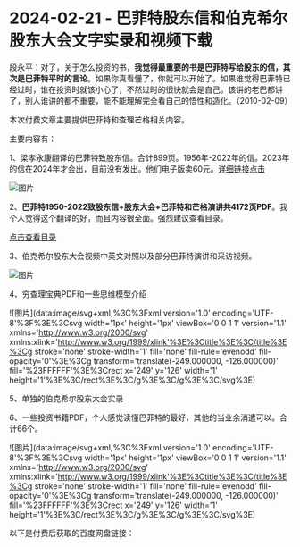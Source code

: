 # 2024-02-21 - 巴菲特股东信和伯克希尔股东大会文字实录和视频下载

段永平：对了，关于怎么投资的书，**我觉得最重要的书是巴菲特写给股东的信，其次是巴菲特平时的言论**。如果你真看懂了，你就可以开始了。如果谁觉得巴菲特已经过时，谁在投资时就该小心了，不然过时的很快就会是自己。该讲的老巴都讲了，别人谁讲的都不重要，能不能理解完全看自己的悟性和造化。（2010-02-09）

本次付费文章主要提供巴菲特和查理芒格相关内容。

主要内容有：

1、梁孝永康翻译的巴菲特致股东信。合计899页。1956年-2022年的信。2023年的信在2024年才会出，目前没有发出。他们电子版卖60元。[详细链接点击](https://mp.weixin.qq.com/s?__biz=MzIyMjI5MjE4Nw==&mid=2651730259&idx=1&sn=27873fc98e23a97ba3ac06001b0898b2&scene=21#wechat_redirect)

![图片](https://mmbiz.qpic.cn/mmbiz_png/Kfk0At8sXnzjPqpBGX7UVibiaicDefOtWU7IRD8JVdTpvia9otLwVX6sfCibcVv9LWySaWbLiaIRoiaxJu9NV0NU8lrCQ/640?wx_fmt=png&from=appmsg&tp=webp&wxfrom=5&wx_lazy=1)

2、**巴菲特1950-2022致股东信+股东大会+巴菲特和芒格演讲共4172页PDF**。我个人觉得这个翻译的好，而且内容很全面。强烈建议查看目录。

[点击查看目录](https://mp.weixin.qq.com/s?__biz=MzUyMTcxODYyMw==&mid=2247486209&idx=1&sn=d468698623ea2a4e96e5b4d05c825052&chksm=f9d79531cea01c275184dd268bbf0b83178df3dce93cbebb721a38f7ccee88fca2e5d167b4f2&token=1893476736&lang=zh_CN&scene=21#wechat_redirect)

3、伯克希尔股东大会视频中英文对照以及部分巴菲特演讲和采访视频。

![图片](https://mmbiz.qpic.cn/mmbiz_png/Kfk0At8sXnzjPqpBGX7UVibiaicDefOtWU7SdP6W3f1jruR8A0EtyjYG2bAr6cPmxkLZwkXmceU7Clcfrnh6ZGWuA/640?wx_fmt=png&from=appmsg&tp=webp&wxfrom=5&wx_lazy=1)

4、穷查理宝典PDF和一些思维模型介绍

![图片](data:image/svg+xml,%3C%3Fxml version='1.0' encoding='UTF-8'%3F%3E%3Csvg width='1px' height='1px' viewBox='0 0 1 1' version='1.1' xmlns='http://www.w3.org/2000/svg' xmlns:xlink='http://www.w3.org/1999/xlink'%3E%3Ctitle%3E%3C/title%3E%3Cg stroke='none' stroke-width='1' fill='none' fill-rule='evenodd' fill-opacity='0'%3E%3Cg transform='translate(-249.000000, -126.000000)' fill='%23FFFFFF'%3E%3Crect x='249' y='126' width='1' height='1'%3E%3C/rect%3E%3C/g%3E%3C/g%3E%3C/svg%3E)

5、单独的伯克希尔股东大会实录

6、一些投资书籍PDF，个人感觉读懂巴菲特的最好，其他的当业余消遣可以。合计66个。

![图片](data:image/svg+xml,%3C%3Fxml version='1.0' encoding='UTF-8'%3F%3E%3Csvg width='1px' height='1px' viewBox='0 0 1 1' version='1.1' xmlns='http://www.w3.org/2000/svg' xmlns:xlink='http://www.w3.org/1999/xlink'%3E%3Ctitle%3E%3C/title%3E%3Cg stroke='none' stroke-width='1' fill='none' fill-rule='evenodd' fill-opacity='0'%3E%3Cg transform='translate(-249.000000, -126.000000)' fill='%23FFFFFF'%3E%3Crect x='249' y='126' width='1' height='1'%3E%3C/rect%3E%3C/g%3E%3C/g%3E%3C/svg%3E)

以下是付费后获取的百度网盘链接：